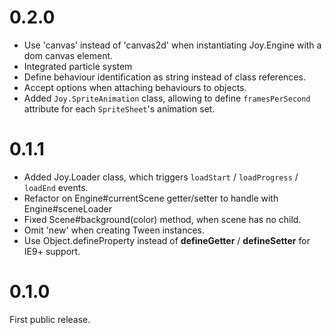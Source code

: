 0.2.0
===

  - Use 'canvas' instead of 'canvas2d' when instantiating Joy.Engine with a dom canvas
    element.
  - Integrated particle system
  - Define behaviour identification as string instead of class references.
  - Accept options when attaching behaviours to objects.
  - Added `Joy.SpriteAnimation` class, allowing to define `framesPerSecond`
    attribute for each `SpriteSheet`'s animation set.

0.1.1
===

  - Added Joy.Loader class, which triggers `loadStart` / `loadProgress` / `loadEnd` events.
  - Refactor on Engine#currentScene getter/setter to handle with
    Engine#sceneLoader
  - Fixed Scene#background(color) method, when scene has no child.
  - Omit 'new' when creating Tween instances.
  - Use Object.defineProperty instead of __defineGetter__ / __defineSetter__ for
    IE9+ support.


0.1.0
===

First public release.
